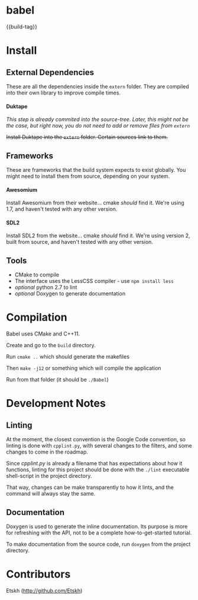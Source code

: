 # babel

{{build-tag}}


# Install

## External Dependencies

These are all the dependencies inside the `extern` folder. They are compiled
into their own library to improve compile times.

#### Duktape

_This step is already commited into the source-tree. Later, this might not be the case, but right now, you do not need to add or remove files from `extern`_

~~Install Duktape into the `extern` folder. Certain sources link to them.~~

## Frameworks

These are frameworks that the build system expects to exist globally. You might need to install them from source, depending on your system.

#### Awesomium

Install Awesomium from their website... cmake _should_ find it. We're using 1.7, and haven't tested with any other version.

#### SDL2

Install SDL2 from the website... cmake _should_ find it. We're using version 2, built from source, and haven't tested with any other version.

## Tools

 * CMake to compile
 * The interface uses the LessCSS compiler - use `npm install less`
 * _optional_ python 2.7 to lint
 * _optional_ Doxygen to generate documentation

# Compilation

Babel uses CMake and C++11.

Create and go to the `build` directory.

Run `cmake ..` which should generate the makefiles

Then `make -j12` or something which will compile the application

Run from that folder (it should be `./Babel`)



# Development Notes

## Linting

At the moment, the closest convention is the Google Code convention, so linting
is done with `cpplint.py`, with several changes to the filters, and some changes
to come in the roadmap.

Since _cpplint.py_ is already a filename that has expectations about how it functions, linting for this project should be done with the `./lint` executable shell-script in the project directory.

That way, changes can be make transparently to how it lints, and the command will always stay the same.

## Documentation

Doxygen is used to generate the inline documentation. Its purpose is more for refreshing with the API, not to be a complete how-to-get-started tutorial.

To make documentation from the source code, run `doxygen` from the project directory.


# Contributors

Etskh (http://github.com/Etskh)
